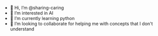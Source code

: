 - 👋 Hi, I’m @sharing-caring
- 👀 I’m interested in AI
- 🌱 I’m currently learning python
- 💞️ I’m looking to collaborate for helping me with concepts that I don't understand
<!---
sharing-caring/sharing-caring is a ✨ special ✨ repository because its `README.md` (this file) appears on your GitHub profile.
You can click the Preview link to take a look at your changes.
--->
